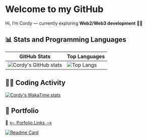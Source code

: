 # Welcome to my GitHub
Hi, I’m Cordy — currently exploring **Web2/Web3 development** 🚀🚀

## 📊 Stats and Programming Languages

| GitHub Stats | Top Languages |
|--------------|---------------|
| ![Cordy's GitHub stats](https://cordystackxdata.vercel.app/api?username=cordyStackX&theme=dark) | ![Top Langs](https://cordystackxdata.vercel.app/api/top-langs/?username=cordyStackX&layout=compact&theme=dark) |


## 👨‍💻 Coding Activity
[![Cordy's WakaTime stats](https://cordystackxdata.vercel.app/api/wakatime?username=cordyStackX)](https://wakatime.com/@cordyStackX)


## 🚀 Portfolio

🔗 [<-- Porfolio Links -->](https://cordy-stack-x.vercel.app/)

[![Readme Card](https://cordystackxdata.vercel.app/api/pin/?username=cordyStackX&repo=cordyStackX&theme=dark)](https://github.com/cordyStackX/cordyStackX)

